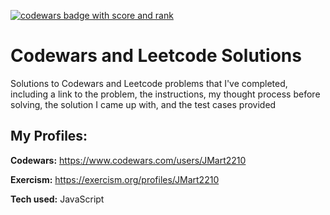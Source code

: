 <a href="https://www.codewars.com/users/JMart2210"><img src="https://www.codewars.com/users/JMart2210/badges/large" alt="codewars badge with score and rank"></a>

# Codewars and Leetcode Solutions
Solutions to Codewars and Leetcode problems that I've completed, including a link to the problem, the instructions, my thought process before solving, the solution I came up with, and the test cases provided

## My Profiles: 

**Codewars:** https://www.codewars.com/users/JMart2210

**Exercism:** https://exercism.org/profiles/JMart2210

**Tech used:** JavaScript

